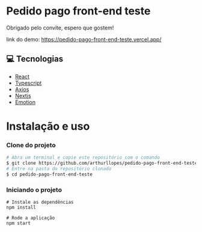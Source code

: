 # Pedido pago front-end teste

Obrigado pelo convite, espero que gostem!

link do demo: https://pedido-pago-front-end-teste.vercel.app/

## 💻 Tecnologias

 - [React](https://pt-br.reactjs.org/)
 - [Typescript](https://www.typescriptlang.org/)
 - [Axios](https://axios-http.com/docs/intro)
 - [Nextjs](https://nextjs.org/)
 - [Emotion](https://emotion.sh/docs/introduction)

# Instalação e uso

### **Clone do projeto**

```bash
# Abra um terminal e copie este repositório com o comando
$ git clone https://github.com/arthurllopes/pedido-pago-front-end-teste.git
# Entre na pasta do repositório clonado
$ cd pedido-pago-front-end-teste
```

### **Iniciando o projeto**

```
# Instale as dependências
npm install

# Rode a aplicação
npm start
```
